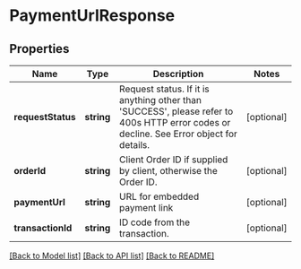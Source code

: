 # PaymentUrlResponse

## Properties
Name | Type | Description | Notes
------------ | ------------- | ------------- | -------------
**requestStatus** | **string** | Request status. If it is anything other than &#39;SUCCESS&#39;, please refer to 400s HTTP error codes or decline. See Error object for details. | [optional] 
**orderId** | **string** | Client Order ID if supplied by client, otherwise the Order ID. | [optional] 
**paymentUrl** | **string** | URL for embedded payment link | [optional] 
**transactionId** | **string** | ID code from the transaction. | [optional] 

[[Back to Model list]](../README.md#documentation-for-models) [[Back to API list]](../README.md#documentation-for-api-endpoints) [[Back to README]](../README.md)


